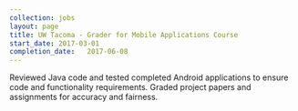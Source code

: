 ```yaml
---
collection: jobs
layout: page
title: UW Tacoma - Grader for Mobile Applications Course
start_date: 2017-03-01
completion_date:   2017-06-08
---
```

Reviewed Java code and tested completed Android applications to ensure code and 
functionality requirements. Graded project papers and assignments for accuracy
and fairness.
